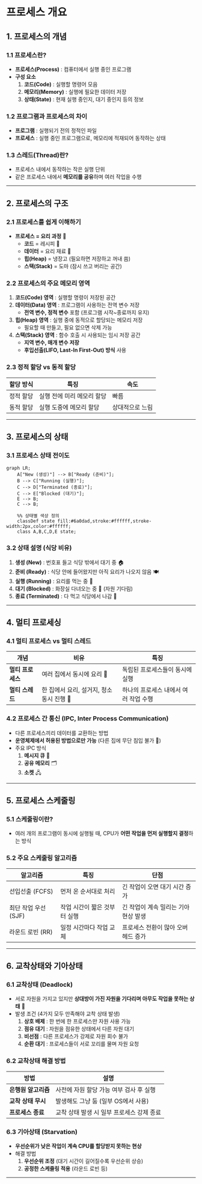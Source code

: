# 프로세스 개요

## 1. 프로세스의 개념
### 1.1 프로세스란?
- **프로세스(Process)** : 컴퓨터에서 실행 중인 프로그램
- **구성 요소**
  1. **코드(Code)** : 실행할 명령어 모음
  2. **메모리(Memory)** : 실행에 필요한 데이터 저장
  3. **상태(State)** : 현재 실행 중인지, 대기 중인지 등의 정보

### 1.2 프로그램과 프로세스의 차이
- **프로그램** : 실행되기 전의 정적인 파일
- **프로세스** : 실행 중인 프로그램으로, 메모리에 적재되어 동작하는 상태

### 1.3 스레드(Thread)란?
- 프로세스 내에서 동작하는 작은 실행 단위
- 같은 프로세스 내에서 **메모리를 공유**하며 여러 작업을 수행

---

## 2. 프로세스의 구조
### 2.1 프로세스를 쉽게 이해하기
- **프로세스 = 요리 과정** 🍳
  - **코드** = 레시피 📖
  - **데이터** = 요리 재료 🥕
  - **힙(Heap)** = 냉장고 (필요하면 저장하고 꺼내 씀)
  - **스택(Stack)** = 도마 (잠시 쓰고 버리는 공간)

### 2.2 프로세스의 주요 메모리 영역
1. **코드(Code) 영역** : 실행할 명령이 저장된 공간
2. **데이터(Data) 영역** : 프로그램이 사용하는 전역 변수 저장
   - **전역 변수, 정적 변수** 포함 (프로그램 시작~종료까지 유지)
3. **힙(Heap) 영역** : 실행 중에 동적으로 할당되는 메모리 저장
   - 필요할 때 만들고, 필요 없으면 삭제 가능
4. **스택(Stack) 영역** : 함수 호출 시 사용되는 임시 저장 공간
   - **지역 변수, 매개 변수 저장**
   - **후입선출(LIFO, Last-In First-Out) 방식** 사용

### 2.3 정적 할당 vs 동적 할당
| 할당 방식 | 특징 | 속도 |
|-----------|------------------|------|
| 정적 할당 | 실행 전에 미리 메모리 할당 | 빠름 |
| 동적 할당 | 실행 도중에 메모리 할당 | 상대적으로 느림 |

---

## 3. 프로세스의 상태
### 3.1 프로세스 상태 전이도

```mermaid
graph LR;
    A["New (생성)"] --> B["Ready (준비)"];
    B --> C["Running (실행)"];
    C --> D["Terminated (종료)"];
    C --> E["Blocked (대기)"];
    E --> B;
    C --> B;

    %% 상태별 색상 정의
    classDef state fill:#6a0dad,stroke:#ffffff,stroke-width:2px,color:#ffffff;
    class A,B,C,D,E state;
```

### 3.2 상태 설명 (식당 비유)
1. **생성 (New)** : 번호표 들고 식당 밖에서 대기 중 🏠
2. **준비 (Ready)** : 식당 안에 들어왔지만 아직 요리가 나오지 않음 🍽️
3. **실행 (Running)** : 요리를 먹는 중 🍛
4. **대기 (Blocked)** : 화장실 다녀오는 중 🚻 (자원 기다림)
5. **종료 (Terminated)** : 다 먹고 식당에서 나감 🚪

---

## 4. 멀티 프로세싱
### 4.1 멀티 프로세스 vs 멀티 스레드
| 개념 | 비유 | 특징 |
|------|------|------|
| **멀티 프로세스** | 여러 집에서 동시에 요리 🍳 | 독립된 프로세스들이 동시에 실행 |
| **멀티 스레드** | 한 집에서 요리, 설거지, 청소 동시 진행 🏡 | 하나의 프로세스 내에서 여러 작업 수행 |

### 4.2 프로세스 간 통신 (IPC, Inter Process Communication)
- 다른 프로세스끼리 데이터를 교환하는 방법
- **운영체제에서 허용된 방법으로만 가능** (다른 집에 무단 침입 불가 🚫)
- 주요 IPC 방식
  1. **메시지 큐** 📩
  2. **공유 메모리** 🗂️
  3. **소켓** 🖧

---

## 5. 프로세스 스케줄링
### 5.1 스케줄링이란?
- 여러 개의 프로그램이 동시에 실행될 때, CPU가 **어떤 작업을 먼저 실행할지 결정**하는 방식

### 5.2 주요 스케줄링 알고리즘
| 알고리즘 | 특징 | 단점 |
|------|------|------|
| 선입선출 (FCFS) | 먼저 온 순서대로 처리 | 긴 작업이 오면 대기 시간 증가 |
| 최단 작업 우선 (SJF) | 작업 시간이 짧은 것부터 실행 | 긴 작업이 계속 밀리는 기아 현상 발생 |
| 라운드 로빈 (RR) | 일정 시간마다 작업 교체 | 프로세스 전환이 많아 오버헤드 증가 |

---

## 6. 교착상태와 기아상태
### 6.1 교착상태 (Deadlock)
- 서로 자원을 가지고 있지만 **상대방이 가진 자원을 기다리며 아무도 작업을 못하는 상태** 🛑
- 발생 조건 (4가지 모두 만족해야 교착 상태 발생)
  1. **상호 배제** : 한 번에 한 프로세스만 자원 사용 가능
  2. **점유 대기** : 자원을 점유한 상태에서 다른 자원 대기
  3. **비선점** : 다른 프로세스가 강제로 자원 회수 불가
  4. **순환 대기** : 프로세스들이 서로 꼬리를 물며 자원 요청

### 6.2 교착상태 해결 방법
| 방법 | 설명 |
|------|------|
| **은행원 알고리즘** | 사전에 자원 할당 가능 여부 검사 후 실행 |
| **교착 상태 무시** | 발생해도 그냥 둠 (일부 OS에서 사용) |
| **프로세스 종료** | 교착 상태 발생 시 일부 프로세스 강제 종료 |

### 6.3 기아상태 (Starvation)
- **우선순위가 낮은 작업이 계속 CPU를 할당받지 못하는 현상**
- 해결 방법
  1. **우선순위 조정** (대기 시간이 길어질수록 우선순위 상승)
  2. **공정한 스케줄링 적용** (라운드 로빈 등)

---

